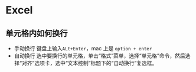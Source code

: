 # Excel

## 单元格内如何换行

- 手动换行
键盘上输入`ALt+Enter`，mac 上是 `option + enter`
- 自动换行
选中要换行的单元格，单击“格式”菜单，选择“单元格”命令，然后选择“对齐”选项卡，选中“文本控制”标题下的“自动换行”复选框。
